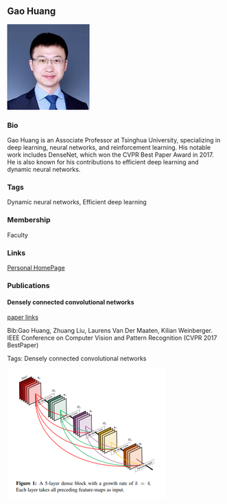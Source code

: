 ## Gao Huang
![HuangGao](./assets/avatar.jpg)

### Bio

Gao Huang is an Associate Professor at Tsinghua University, specializing in deep learning, neural networks, and reinforcement learning. His notable work includes DenseNet, which won the CVPR Best Paper Award in 2017. He is also known for his contributions to efficient deep learning and dynamic neural networks.

### Tags
Dynamic neural networks, Efficient deep learning

### Membership
Faculty

### Links

<a href="https://scholar.google.com/scholar?hl=zh-CN&as_sdt=0%2C5&q=gao+huang&btnG=&oq=gao">Personal HomePage</a>

### Publications
#### Densely connected convolutional networks
<a href="https://openaccess.thecvf.com/content_cvpr_2017/papers/Huang_Densely_Connected_Convolutional_CVPR_2017_paper.pdf">paper links</a>

Bib:Gao Huang, Zhuang Liu, Laurens Van Der Maaten, Kilian Weinberger.
IEEE Conference on Computer Vision and Pattern Recognition (CVPR 2017 BestPaper)

Tags: Densely connected convolutional networks

![densnet](./assets/densnet.png)
